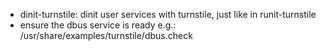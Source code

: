 * dinit-turnstile: dinit user services with turnstile, just like in runit-turnstile
* ensure the dbus service is ready e.g.: /usr/share/examples/turnstile/dbus.check
